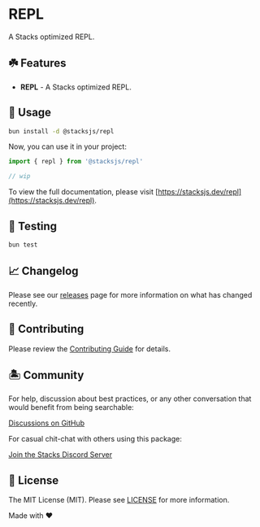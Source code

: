 # REPL

A Stacks optimized REPL.

## ☘️ Features

- **REPL** - A Stacks optimized REPL.

## 🤖 Usage

```bash
bun install -d @stacksjs/repl
```

Now, you can use it in your project:

```js
import { repl } from '@stacksjs/repl'

// wip
```

To view the full documentation, please visit [https://stacksjs.dev/repl](https://stacksjs.dev/repl).

## 🧪 Testing

```bash
bun test
```

## 📈 Changelog

Please see our [releases](https://github.com/stacksjs/stacks/releases) page for more information on what has changed recently.

## 🚜 Contributing

Please review the [Contributing Guide](https://github.com/stacksjs/contributing) for details.

## 🏝 Community

For help, discussion about best practices, or any other conversation that would benefit from being searchable:

[Discussions on GitHub](https://github.com/stacksjs/stacks/discussions)

For casual chit-chat with others using this package:

[Join the Stacks Discord Server](https://discord.gg/stacksjs)

## 📄 License

The MIT License (MIT). Please see [LICENSE](https://github.com/stacksjs/stacks/tree/main/LICENSE.md) for more information.

Made with ❤️
